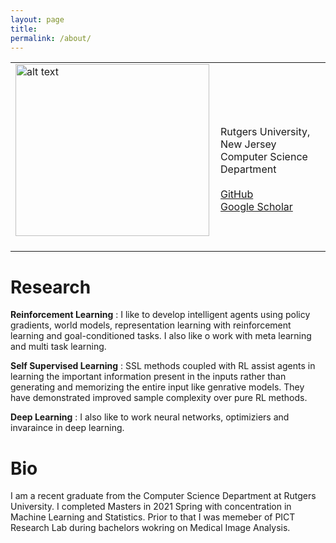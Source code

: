```yaml
---
layout: page
title: 
permalink: /about/
---
```




<table><tr><td>
<img src="https://i.imgur.com/2guZweZ.jpg" alt="alt text" width="310px" height="275px" />&nbsp;</td>
<td align="left">
<br />
<br />
Rutgers University, New Jersey
<br />
Computer Science Department
<br />
<br />
<a href="https://github.com/barlowtwin">GitHub</a>
<br />
<a href="https://scholar.google.com/citations?user=vvJ-sZQAAAAJ&hl=en">Google Scholar</a>
 </td>
  </tr>
  </table>
  
<h1> Research </h1>


<p> <b>Reinforcement Learning</b> : I like to develop intelligent agents using policy gradients, world models, representation learning with reinforcement learning and goal-conditioned tasks. I also like o work with meta learning and multi task learning.<p>
 
<p> <b>Self Supervised Learning</b> : SSL methods coupled with RL assist agents in learning the important information present in the inputs rather than generating and memorizing the entire input like genrative models. They have demonstrated improved sample complexity over pure RL methods.<p>
 
<p> <b>Deep Learning</b> : I also like to work neural networks, optimiziers and invaraince in deep learning. </p>
  
  
 <h1> Bio </h1>
 <p>I am a recent graduate from the Computer Science Department at Rutgers University. I completed Masters in 2021 Spring with concentration in Machine Learning and Statistics. Prior to that I was memeber of PICT Research Lab during bachelors wokring on Medical Image Analysis.</p>
